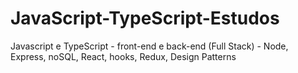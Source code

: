 # JavaScript-TypeScript-Estudos
 Javascript e TypeScript - front-end e back-end (Full Stack) - Node, Express, noSQL, React, hooks, Redux, Design Patterns
